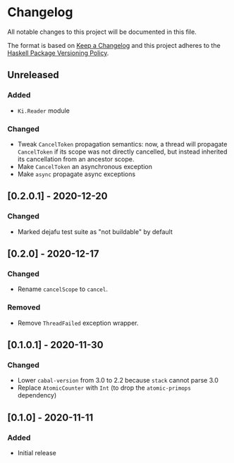 # Changelog

All notable changes to this project will be documented in this file.

The format is based on [Keep a Changelog](http://keepachangelog.com/)
and this project adheres to the [Haskell Package Versioning Policy](https://pvp.haskell.org/).

## Unreleased

### Added
- `Ki.Reader` module

### Changed
- Tweak `CancelToken` propagation semantics: now, a thread will propagate `CancelToken` if its scope was not directly
  cancelled, but instead inherited its cancellation from an ancestor scope.
- Make `CancelToken` an asynchronous exception
- Make `async` propagate async exceptions

## [0.2.0.1] - 2020-12-20

### Changed
- Marked dejafu test suite as "not buildable" by default

## [0.2.0] - 2020-12-17

### Changed
- Rename `cancelScope` to `cancel`.

### Removed
- Remove `ThreadFailed` exception wrapper.

## [0.1.0.1] - 2020-11-30

### Changed
- Lower `cabal-version` from 3.0 to 2.2 because `stack` cannot parse 3.0
- Replace `AtomicCounter` with `Int` (to drop the `atomic-primops` dependency)

## [0.1.0] - 2020-11-11

### Added
- Initial release
